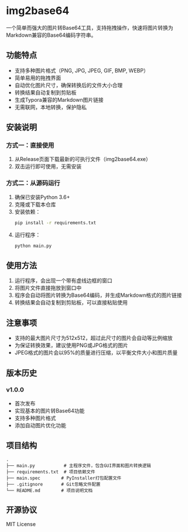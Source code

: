 # img2base64

一个简单而强大的图片转Base64工具，支持拖拽操作，快速将图片转换为Markdown兼容的Base64编码字符串。

## 功能特点

- 支持多种图片格式（PNG, JPG, JPEG, GIF, BMP, WEBP）
- 简单易用的拖拽界面
- 自动优化图片尺寸，确保转换后的文件大小合理
- 转换结果自动复制到剪贴板
- 生成Typora兼容的Markdown图片链接
- 无需联网，本地转换，保护隐私

## 安装说明

### 方式一：直接使用

1. 从Release页面下载最新的可执行文件（img2base64.exe）
2. 双击运行即可使用，无需安装

### 方式二：从源码运行

1. 确保已安装Python 3.6+
2. 克隆或下载本仓库
3. 安装依赖：
   ```bash
   pip install -r requirements.txt
   ```
4. 运行程序：
   ```bash
   python main.py
   ```

## 使用方法

1. 运行程序，会出现一个带有虚线边框的窗口
2. 将图片文件直接拖放到窗口中
3. 程序会自动将图片转换为Base64编码，并生成Markdown格式的图片链接
4. 转换结果会自动复制到剪贴板，可以直接粘贴使用

## 注意事项

- 支持的最大图片尺寸为512x512，超过此尺寸的图片会自动等比例缩放
- 为保证转换效果，建议使用PNG或JPG格式的图片
- JPEG格式的图片会以95%的质量进行压缩，以平衡文件大小和图片质量

## 版本历史

### v1.0.0
- 首次发布
- 实现基本的图片转Base64功能
- 支持多种图片格式
- 添加自动图片优化功能

## 项目结构

```
.
├── main.py           # 主程序文件，包含GUI界面和图片转换逻辑
├── requirements.txt  # 项目依赖文件
├── main.spec        # PyInstaller打包配置文件
├── .gitignore       # Git忽略文件配置
└── README.md        # 项目说明文档
```

## 开源协议

MIT License